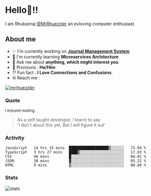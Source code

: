 
  
  
# Hello:wave:!!
I am Rhubanraj [@MrRhuezzler](https://github.com/MrRhuezzler) an evloving computer enthusiast.

## About me
- :sparkles: I'm currently working on [**Journal Management System**](https://manuscript.psgtech.ac.in)
- :book: I'm currently learning **Microservices Architecture**
- :speech_balloon: Ask me about **anything, which might interest you**
- :man: Pronouns : **He/Him**
- :interrobang: Fun fact : **I Love Connections and Confusions**.
- :globe_with_meridians: Reach me :  
  
[![mrrhuezzler](https://img.shields.io/badge/LinkedIn-0077B5?style=for-the-badge&logo=linkedin&logoColor=white)](https://www.linkedin.com/in/mrrhuezzler/)
<!--
### Interesting things, I found :bangbang:
-->
<!--
## Skills

## Drop a, Hi !
-->

<!-- 
Quotes
>  Always we overestimate the amount of work we can do in a day,  
>  and underestimate the amount we can do in our lifetime.
-->

### Quote
<sub>I enjoyed reading,</sub>
> As a self taught developer, I learnt to say  
> 'I don't about this yet, But I will figure it out'

### Activity
<!--START_SECTION:waka-->

```text
JavaScript   14 hrs 15 mins  ██████████████████▒░░░░░░   73.94 %
TypeScript   3 hrs 27 mins   ████▒░░░░░░░░░░░░░░░░░░░░   17.93 %
CSS          46 mins         █░░░░░░░░░░░░░░░░░░░░░░░░   04.01 %
JSON         38 mins         ▓░░░░░░░░░░░░░░░░░░░░░░░░   03.32 %
HTML         9 mins          ▒░░░░░░░░░░░░░░░░░░░░░░░░   00.80 %
```

<!--END_SECTION:waka-->

### Stats
![stats](https://github-readme-streak-stats.herokuapp.com/?user=MrRhuezzler)
